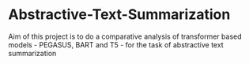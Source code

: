 # Abstractive-Text-Summarization
Aim of this project is to do a comparative analysis of transformer based models - PEGASUS, BART and T5 - for the task of abstractive text summarization
